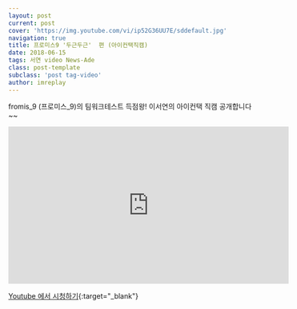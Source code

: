 ```yaml
---
layout: post
current: post
cover: 'https://img.youtube.com/vi/ip52G36UU7E/sddefault.jpg'
navigation: true
title: 프로미스9 '두근두근'  편 (아이컨택직캠)
date: 2018-06-15
tags: 서연 video News-Ade
class: post-template
subclass: 'post tag-video'
author: imreplay
---
```


fromis_9 (프로미스_9)의 팀워크테스트 득점왕! 
이서연의 아이컨택 직캠 공개합니다~~

<iframe width="560" height="315" src="https://www.youtube.com/embed/ip52G36UU7E?rel=0" frameborder="0" allow="autoplay; encrypted-media" allowfullscreen></iframe>


[Youtube 에서 시청하기](https://www.youtube.com/watch?v=ip52G36UU7E){:target="_blank"}
